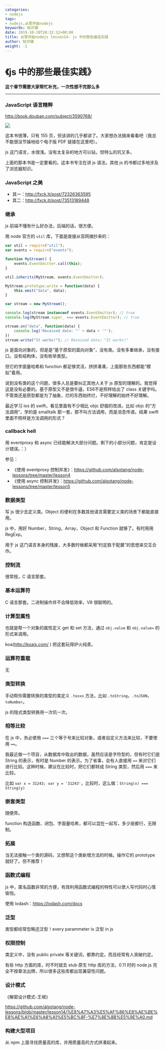 ```yaml
---
categories:
- nodejs
tags:
- nodejs,从零开始nodejs  
keywords: 知识铺
date: 2019-10-20T20:32:12+08:00
title: 从零开始nodejs lesson14- js 中的那些最佳实践
author: 知识铺
weight: -1
---
```


# 《js 中的那些最佳实践》
**这个章节需要大家帮忙补充，一次性想不完那么多**

----

### JavaScript 语言精粹

http://book.douban.com/subject/3590768/

![](https://github.com/alsotang/node-lessons/blob/master/lesson14/1.png)

这本书很薄，只有 155 页，但该讲的几乎都讲了。大家想办法搞来看看吧（我总不能很没节操地给个电子版 PDF 链接在这里吧）。

js 这门语言，水很浅。没有太复杂的地方可以钻，但特么的坑又多。

上面的那本书是一定要看的。这本书专注在讲 js 语法，其他 js 的书都过多地涉及了浏览器知识。

### JavaScript 之美

* 其一：http://fxck.it/post/72326363595
* 其二：http://fxck.it/post/73513189448

### 继承

js 前端不懂有什么好办法，后端的话，很方便。

用 node 官方的 `util` 库，下面是直接从官网摘抄来的：

```js
var util = require("util");
var events = require("events");

function MyStream() {
    events.EventEmitter.call(this);
}

util.inherits(MyStream, events.EventEmitter);

MyStream.prototype.write = function(data) {
    this.emit("data", data);
}

var stream = new MyStream();

console.log(stream instanceof events.EventEmitter); // true
console.log(MyStream.super_ === events.EventEmitter); // true

stream.on("data", function(data) {
    console.log('Received data: "' + data + '"');
})
stream.write("It works!"); // Received data: "It works!"
```

js 是面向对象的，但是是“基于原型的面向对象”，没有类。没有多重继承，没有接口。没有结构体，没有枚举类型。

但它的字面量哈希和 function 都足够灵活，拼拼凑凑，上面那些东西都能“模拟”着用。

说到没有类的这个问题，很多人总是要纠正其他人关于 js 原型的理解的。我觉得这是没有必要的。基于原型又不是很牛逼，ES6不是照样给出了 class 关键字吗。不管类还是原型都是为了抽象，烂的东西始终烂，不好理解的始终不好理解。

最近学习 ios 的 swift，看见里面有不少相比 objc 舒服的改进。比如 objc 的“方法调用”，学的是 smalltalk 那一套，那不叫方法调用，而是消息传递。结果 swift 里面不照样是方法调用的形式？

### callback hell

用 eventproxy 和 async 已经能解决大部分问题。剩下的小部分问题，肯定是设计错误。：）

参见：

* 《使用 eventproxy 控制并发》：https://github.com/alsotang/node-lessons/tree/master/lesson4
* 《使用 async 控制并发》：https://github.com/alsotang/node-lessons/tree/master/lesson5

### 数据类型

写 js 很少去定义类。Object 的便利在多数其他语言需要定义类的场景下都能直接用。

js 中，用好 Number，String，Array，Object 和 Function 就够了。有时用用 RegExp。

用于 js 这门语言本身的残废，大多数时候都采用“约定胜于配置”的思想来交互合作。

### 控制流

很常规，C 语言那套。

### 基本运算符

C 语言那套。二进制操作并不会降低效率，V8 很聪明的。

### 计算型属性

也就是帮一个对象的属性定义 get 和 set 方法，通过 `obj.value` 和 `obj.value=` 的形式来调用。

koa(http://koajs.com/ ) 把这套玩得炉火纯青。

### 运算符重载

无

### 类型转换

手动帮你需要转换的类型的类定义 `.toxxx` 方法，比如 `.toString`，`.toJSON`，`toNumber`。

js 的隐式类型转换用一次坑一次。

### 相等比较

在 js 中，务必使用 `===` 三个等于号来比较对象，或者自定义方法来比较，不要使用 `==`。

我最近做一个项目，从数据库中取出的数据，虽然应该是字符型的，但有时它们是 String 的表示，有时是 Number 的表示。为了省事，会有人直接用 `==` 来对它们进行比较。这种时候，建议在比较时，把它们都转成 String 类型，然后用 `===` 来比较。

比如 `var x = 31243; var y = '31243'`，比较时，这么做：`String(x) === String(y)`

### 嵌套类型

随便弄。

function 构造函数、闭包、字面量哈希，都可以混在一起写，多少层都行，无限制。

### 拓展

当无法接触一个类的源码，又想帮这个类新增方法的时候。操作它的 prototype 就好了。但不推荐！

### 函数式编程

js 中，匿名函数非常的方便，有效利用函数式编程的特性可以使人写代码时心情愉悦。

使用 lodash：https://lodash.com/docs

### 泛型

类型都经常忽略还泛型！every parammeter is 泛型 in js

### 权限控制

类定义中，没有 public private 等关键词，都靠约定。而且经常有人突破约定。

有些 http 方面的库，时不时就去 stub 原生 http 库的方法，0.11 时的 node.js 完全不按章法出牌，所以很多这些库都出现兼容性问题。

### 设计模式

《解密设计模式-王垠》

https://github.com/alsotang/node-lessons/blob/master/lesson14/%E8%A7%A3%E5%AF%86%E8%AE%BE%E8%AE%A1%E6%A8%A1%E5%BC%8F-%E7%8E%8B%E5%9E%A0.md

### 构建大型项目

从 npm 上面寻找质量高的库，并用质量高的方式拼凑起来。
